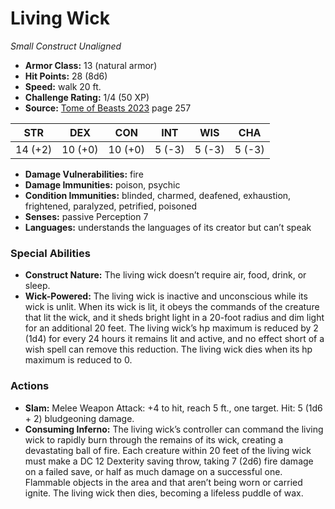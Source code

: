 # Living Wick

*Small* *Construct* *Unaligned*

- **Armor Class:** 13 (natural armor)
- **Hit Points:** 28 (8d6)
- **Speed:** walk 20 ft.
- **Challenge Rating:** 1/4 (50 XP)
- **Source:** [Tome of Beasts 2023](https://koboldpress.com/kpstore/product/tome-of-beasts-1-2023-edition/) page 257

| STR | DEX | CON | INT | WIS | CHA |
| --- | --- | --- | --- | --- | --- |
| 14 (+2) | 10 (+0) | 10 (+0) | 5 (-3) | 5 (-3) | 5 (-3) |

- **Damage Vulnerabilities:** fire
- **Damage Immunities:** poison, psychic
- **Condition Immunities:** blinded, charmed, deafened, exhaustion, frightened, paralyzed, petrified, poisoned
- **Senses:** passive Perception 7
- **Languages:** understands the languages of its creator but can’t speak
### Special Abilities
- **Construct Nature:** The living wick doesn’t require air, food, drink, or sleep.
- **Wick-Powered:** The living wick is inactive and unconscious while its wick is unlit. When its wick is lit, it obeys the commands of the creature that lit the wick, and it sheds bright light in a 20-foot radius and dim light for an additional 20 feet. The living wick’s hp maximum is reduced by 2 (1d4) for every 24 hours it remains lit and active, and no effect short of a wish spell can remove this reduction. The living wick dies when its hp maximum is reduced to 0.
### Actions
- **Slam:** Melee Weapon Attack: +4 to hit, reach 5 ft., one target. Hit: 5 (1d6 + 2) bludgeoning damage.
- **Consuming Inferno:** The living wick’s controller can command the living wick to rapidly burn through the remains of its wick, creating a devastating ball of fire. Each creature within 20 feet of the living wick must make a DC 12 Dexterity saving throw, taking 7 (2d6) fire damage on a failed save, or half as much damage on a successful one. Flammable objects in the area and that aren’t being worn or carried ignite. The living wick then dies, becoming a lifeless puddle of wax.
